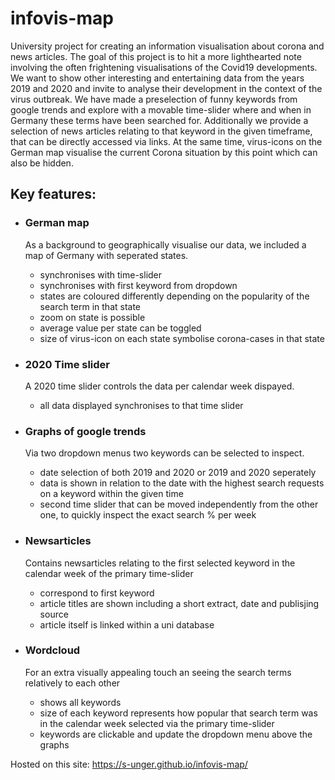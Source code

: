 # infovis-map
University project for creating an information visualisation about corona and news articles.
The goal of this project is to hit a more lighthearted note involving the often frightening visualisations of the Covid19 developments. We want to show other interesting and entertaining data from the years 2019 and 2020 and invite to analyse their development in the context of the virus outbreak.
We have made a preselection of funny keywords from google trends and explore with a movable time-slider where and when in Germany these terms have been searched for. Additionally we provide a selection of news articles relating to that keyword in the given timeframe, that can be directly accessed via links. At the same time, virus-icons on the German map visualise the current Corona situation by this point which can also be hidden.

## Key features:
* ### German map
  As a background to geographically visualise our data, we included a map of Germany with seperated states. 
  * synchronises with time-slider
  * synchronises with first keyword from dropdown
  * states are coloured differently depending on the popularity of the search term in that state
  * zoom on state is possible
  * average value per state can be toggled
  * size of virus-icon on each state symbolise corona-cases in that state 
  
* ### 2020 Time slider
  A 2020 time slider controls the data per calendar week dispayed.
  * all data displayed synchronises to that time slider
  
* ### Graphs of google trends
  Via two dropdown menus two keywords can be selected to inspect.
  * date selection of both 2019 and 2020 or 2019 and 2020 seperately
  * data is shown in relation to the date with the highest search requests on a keyword within the given time
  * second time slider that can be moved independently from the other one, to quickly inspect the exact search % per week 
  
* ### Newsarticles
  Contains newsarticles relating to the first selected keyword in the calendar week of the primary time-slider
  * correspond to first keyword
  * article titles are shown including a short extract, date and publisjing source
  * article itself is linked within a uni database

* ### Wordcloud
  For an extra visually appealing touch an seeing the search terms relatively to each other
  * shows all keywords
  * size of each keyword represents how popular that search term was in the calendar week selected via the primary time-slider
  * keywords are clickable and update the dropdown menu above the graphs
  

Hosted on this site: https://s-unger.github.io/infovis-map/
